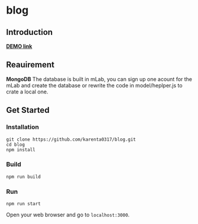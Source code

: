 # blog

## Introduction

[**DEMO link**](https://fast-brook-90410.herokuapp.com/)

## Reauirement
**MongoDB**
The database is built in mLab, you can sign up one acount for the mLab and create the database or rewrite the code in model/heplper.js to crate a local one.


## Get Started

### Installation

```
git clone https://github.com/karenta0317/blog.git
cd blog
npm install
```

### Build

```
npm run build
```
### Run
```
npm run start
```
Open your web browser and go to `localhost:3000`.
